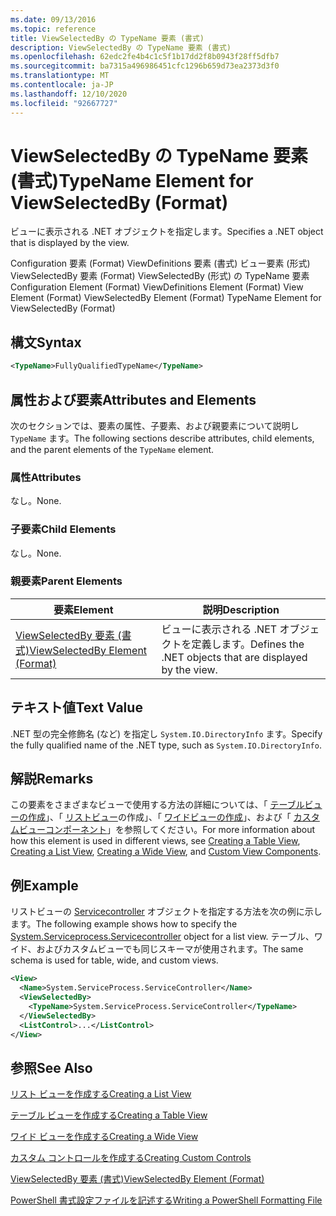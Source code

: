 ```yaml
---
ms.date: 09/13/2016
ms.topic: reference
title: ViewSelectedBy の TypeName 要素 (書式)
description: ViewSelectedBy の TypeName 要素 (書式)
ms.openlocfilehash: 62edc2fe4b4c1c5f1b17dd2f8b0943f28ff5dfb7
ms.sourcegitcommit: ba7315a496986451cfc1296b659d73ea2373d3f0
ms.translationtype: MT
ms.contentlocale: ja-JP
ms.lasthandoff: 12/10/2020
ms.locfileid: "92667727"
---
```

# <a name="typename-element-for-viewselectedby-format"></a><span data-ttu-id="7c5d4-103">ViewSelectedBy の TypeName 要素 (書式)</span><span class="sxs-lookup"><span data-stu-id="7c5d4-103">TypeName Element for ViewSelectedBy (Format)</span></span>

<span data-ttu-id="7c5d4-104">ビューに表示される .NET オブジェクトを指定します。</span><span class="sxs-lookup"><span data-stu-id="7c5d4-104">Specifies a .NET object that is displayed by the view.</span></span>

<span data-ttu-id="7c5d4-105">Configuration 要素 (Format) ViewDefinitions 要素 (書式) ビュー要素 (形式) ViewSelectedBy 要素 (Format) ViewSelectedBy (形式) の TypeName 要素</span><span class="sxs-lookup"><span data-stu-id="7c5d4-105">Configuration Element (Format) ViewDefinitions Element (Format) View Element (Format) ViewSelectedBy Element (Format) TypeName Element for ViewSelectedBy (Format)</span></span>

## <a name="syntax"></a><span data-ttu-id="7c5d4-106">構文</span><span class="sxs-lookup"><span data-stu-id="7c5d4-106">Syntax</span></span>

```xml
<TypeName>FullyQualifiedTypeName</TypeName>
```

## <a name="attributes-and-elements"></a><span data-ttu-id="7c5d4-107">属性および要素</span><span class="sxs-lookup"><span data-stu-id="7c5d4-107">Attributes and Elements</span></span>

<span data-ttu-id="7c5d4-108">次のセクションでは、要素の属性、子要素、および親要素について説明し `TypeName` ます。</span><span class="sxs-lookup"><span data-stu-id="7c5d4-108">The following sections describe attributes, child elements, and the parent elements of the `TypeName` element.</span></span>

### <a name="attributes"></a><span data-ttu-id="7c5d4-109">属性</span><span class="sxs-lookup"><span data-stu-id="7c5d4-109">Attributes</span></span>

<span data-ttu-id="7c5d4-110">なし。</span><span class="sxs-lookup"><span data-stu-id="7c5d4-110">None.</span></span>

### <a name="child-elements"></a><span data-ttu-id="7c5d4-111">子要素</span><span class="sxs-lookup"><span data-stu-id="7c5d4-111">Child Elements</span></span>

<span data-ttu-id="7c5d4-112">なし。</span><span class="sxs-lookup"><span data-stu-id="7c5d4-112">None.</span></span>

### <a name="parent-elements"></a><span data-ttu-id="7c5d4-113">親要素</span><span class="sxs-lookup"><span data-stu-id="7c5d4-113">Parent Elements</span></span>

|<span data-ttu-id="7c5d4-114">要素</span><span class="sxs-lookup"><span data-stu-id="7c5d4-114">Element</span></span>|<span data-ttu-id="7c5d4-115">説明</span><span class="sxs-lookup"><span data-stu-id="7c5d4-115">Description</span></span>|
|-------------|-----------------|
|[<span data-ttu-id="7c5d4-116">ViewSelectedBy 要素 (書式)</span><span class="sxs-lookup"><span data-stu-id="7c5d4-116">ViewSelectedBy Element (Format)</span></span>](./viewselectedby-element-format.md)|<span data-ttu-id="7c5d4-117">ビューに表示される .NET オブジェクトを定義します。</span><span class="sxs-lookup"><span data-stu-id="7c5d4-117">Defines the .NET objects that are displayed by the view.</span></span>|

## <a name="text-value"></a><span data-ttu-id="7c5d4-118">テキスト値</span><span class="sxs-lookup"><span data-stu-id="7c5d4-118">Text Value</span></span>

<span data-ttu-id="7c5d4-119">.NET 型の完全修飾名 (など) を指定し `System.IO.DirectoryInfo` ます。</span><span class="sxs-lookup"><span data-stu-id="7c5d4-119">Specify the fully qualified name of the .NET type, such as `System.IO.DirectoryInfo`.</span></span>

## <a name="remarks"></a><span data-ttu-id="7c5d4-120">解説</span><span class="sxs-lookup"><span data-stu-id="7c5d4-120">Remarks</span></span>

<span data-ttu-id="7c5d4-121">この要素をさまざまなビューで使用する方法の詳細については、「 [テーブルビューの作成](./creating-a-table-view.md)」、「 [リストビュー](./creating-a-list-view.md)の作成」、「 [ワイドビューの作成](./creating-a-wide-view.md)」、および「 [カスタムビューコンポーネント](./creating-custom-controls.md)」を参照してください。</span><span class="sxs-lookup"><span data-stu-id="7c5d4-121">For more information about how this element is used in different views, see [Creating a Table View](./creating-a-table-view.md), [Creating a List View](./creating-a-list-view.md), [Creating a Wide View](./creating-a-wide-view.md), and [Custom View Components](./creating-custom-controls.md).</span></span>

## <a name="example"></a><span data-ttu-id="7c5d4-122">例</span><span class="sxs-lookup"><span data-stu-id="7c5d4-122">Example</span></span>

<span data-ttu-id="7c5d4-123">リストビューの [Servicecontroller](/dotnet/api/System.ServiceProcess.ServiceController) オブジェクトを指定する方法を次の例に示します。</span><span class="sxs-lookup"><span data-stu-id="7c5d4-123">The following example shows how to specify the [System.Serviceprocess.Servicecontroller](/dotnet/api/System.ServiceProcess.ServiceController) object for a list view.</span></span> <span data-ttu-id="7c5d4-124">テーブル、ワイド、およびカスタムビューでも同じスキーマが使用されます。</span><span class="sxs-lookup"><span data-stu-id="7c5d4-124">The same schema is used for table, wide, and custom views.</span></span>

```xml
<View>
  <Name>System.ServiceProcess.ServiceController</Name>
  <ViewSelectedBy>
    <TypeName>System.ServiceProcess.ServiceController</TypeName>
  </ViewSelectedBy>
  <ListControl>...</ListControl>
</View>
```

## <a name="see-also"></a><span data-ttu-id="7c5d4-125">参照</span><span class="sxs-lookup"><span data-stu-id="7c5d4-125">See Also</span></span>

[<span data-ttu-id="7c5d4-126">リスト ビューを作成する</span><span class="sxs-lookup"><span data-stu-id="7c5d4-126">Creating a List View</span></span>](./creating-a-list-view.md)

[<span data-ttu-id="7c5d4-127">テーブル ビューを作成する</span><span class="sxs-lookup"><span data-stu-id="7c5d4-127">Creating a Table View</span></span>](./creating-a-table-view.md)

[<span data-ttu-id="7c5d4-128">ワイド ビューを作成する</span><span class="sxs-lookup"><span data-stu-id="7c5d4-128">Creating a Wide View</span></span>](./creating-a-wide-view.md)

[<span data-ttu-id="7c5d4-129">カスタム コントロールを作成する</span><span class="sxs-lookup"><span data-stu-id="7c5d4-129">Creating Custom Controls</span></span>](./creating-custom-controls.md)

[<span data-ttu-id="7c5d4-130">ViewSelectedBy 要素 (書式)</span><span class="sxs-lookup"><span data-stu-id="7c5d4-130">ViewSelectedBy Element (Format)</span></span>](./viewselectedby-element-format.md)

[<span data-ttu-id="7c5d4-131">PowerShell 書式設定ファイルを記述する</span><span class="sxs-lookup"><span data-stu-id="7c5d4-131">Writing a PowerShell Formatting File</span></span>](./writing-a-powershell-formatting-file.md)
